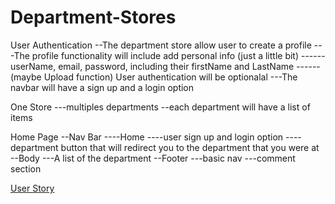 # Department-Stores

User Authentication
--The department store allow user to create a profile
---The profile functionality will include add personal info (just a little bit)
------userName, email, password, including their firstName and LastName 
------(maybe Upload function)
User authentication will be optionalal
---The navbar will have a sign up and a login option

One Store
---multiples departments
--each department will have a list of items

Home Page
--Nav Bar
----Home
----user sign up and login option
----department button that will redirect you to the department that you were at
--Body
---A list of the department
--Footer
---basic nav
---comment section

[User Story](https://trello.com/b/p3yzHCNL)